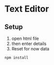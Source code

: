 # Text Editor

## Setup

1. open html file
2. then enter details
3. Reset for now data

```bash
npm install
